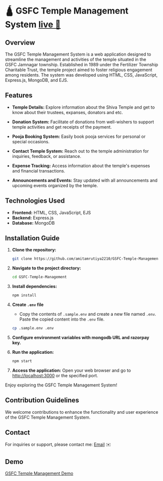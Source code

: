 # 🛕 GSFC Temple Management System [live 🔗](https://temple.cyclic.app/)

## Overview

The GSFC Temple Management System is a web application designed to streamline the management and activities of the temple situated in the GSFC Jamnagar township. Established in 1989 under the Fertilizer Township Charitable Trust, the temple project aimed to foster religious engagement among residents. The system was developed using HTML, CSS, JavaScript, Express.js, MongoDB, and EJS.

## Features

- **Temple Details:** Explore information about the Shiva Temple and get to know about their trustees, expanses, donators and etc.

- **Donation System:** Facilitate of donations from well-wishers to support temple activities and get receipts of the payment.

- **Pooja Booking System:** Easily book pooja services for personal or special occasions.

- **Contact Temple System:** Reach out to the temple administration for inquiries, feedback, or assistance.

- **Expense Tracking:** Access information about the temple's expenses and financial transactions.

- **Announcements and Events:** Stay updated with all announcements and upcoming events organized by the temple.


## Technologies Used

- **Frontend:** HTML, CSS, JavaScript, EJS
- **Backend:** Express.js
- **Database:** MongoDB

## Installation Guide

1. **Clone the repository:**
    ```bash
    git clone https://github.com/amitamrutiya2210/GSFC-Temple-Management.git
    ```

2. **Navigate to the project directory:**
    ```bash
    cd GSFC-Temple-Management
    ```

3. **Install dependencies:**
    ```bash
    npm install
    ```

4. **Create `.env` file**
    - Copy the contents of `.sample.env` and create a new file named `.env`. Paste the copied content into the `.env` file.
    ```bash
    cp .sample.env .env
    ```
  
5. **Configure environment variables with mongodb URL and razorpay key.**

6. **Run the application:**
    ```bash
    npm start
    ```

7. **Access the application:**
    Open your web browser and go to [http://localhost:3000](http://localhost:3000) or the specified port.

Enjoy exploring the GSFC Temple Management System!



## Contribution Guidelines

We welcome contributions to enhance the functionality and user experience of the GSFC Temple Management System.

## Contact

For inquiries or support, please contact me: [Email](amitamrutiya2210@gmail.com) ✉️

## Demo

[GSFC Temple Management Demo](https://github.com/amitamrutiya2210/GSFC-Temple-Management/assets/91112485/d095944a-8b21-4e2a-b8a7-1f6977bfaffa)
